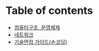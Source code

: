 # Table of contents

* [컴퓨터구조, 운영체제](README.md)
* [네트워크](network.md)
* [기술면접 가이드(손코딩)](interview.md)
